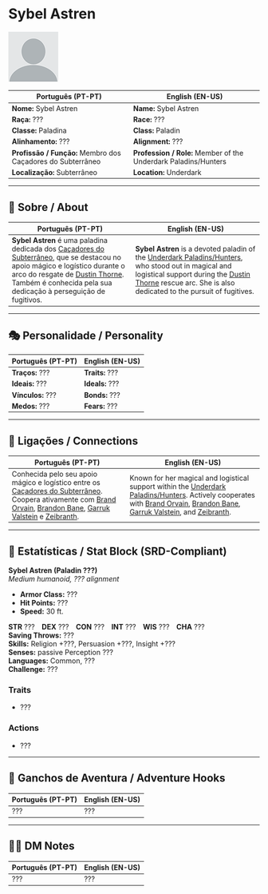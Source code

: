 # Sybel Astren

![Sybel Astren](docs/assets/npc/npc_blank.png)

| **Português (PT-PT)** | **English (EN-US)** |
| --------------------- | ------------------- |
| **Nome:** Sybel Astren | **Name:** Sybel Astren |
| **Raça:** ??? | **Race:** ??? |
| **Classe:** Paladina | **Class:** Paladin |
| **Alinhamento:** ??? | **Alignment:** ??? |
| **Profissão / Função:** Membro dos Caçadores do Subterrâneo | **Profession / Role:** Member of the Underdark Paladins/Hunters |
| **Localização:** Subterrâneo | **Location:** Underdark |

---

## 📖 Sobre / About

| **Português (PT-PT)**                                                                                                                                                                                                                                          | **English (EN-US)**                                                                                                                                                                                                                   |
| -------------------------------------------------------------------------------------------------------------------------------------------------------------------------------------------------------------------------------------------------------------- | ------------------------------------------------------------------------------------------------------------------------------------------------------------------------------------------------------------------------------------- |
| **Sybel Astren** é uma paladina dedicada dos [Caçadores do Subterrâneo](underdark_paladins.md), que se destacou no apoio mágico e logístico durante o arco do resgate de [Dustin Thorne](docs/dm/-/pc/pc_dustin_thorne.md). Também é conhecida pela sua dedicação à perseguição de fugitivos. | **Sybel Astren** is a devoted paladin of the [Underdark Paladins/Hunters](underdark_paladins.md), who stood out in magical and logistical support during the [Dustin Thorne](docs/dm/-/pc/pc_dustin_thorne.md) rescue arc. She is also dedicated to the pursuit of fugitives. |

---

## 🎭 Personalidade / Personality

| **Português (PT-PT)** | **English (EN-US)** |
| --------------------- | ------------------- |
| **Traços:** ??? | **Traits:** ??? |
| **Ideais:** ??? | **Ideals:** ??? |
| **Vínculos:** ??? | **Bonds:** ??? |
| **Medos:** ??? | **Fears:** ??? |

---

## 🔗 Ligações / Connections

| **Português (PT-PT)** | **English (EN-US)** |
| --------------------- | ------------------- |
| Conhecida pelo seu apoio mágico e logístico entre os [Caçadores do Subterrâneo](underdark_paladins.md). Coopera ativamente com [Brand Orvain](docs/dm/-/npc/Underdark%20Paladin/brand_orvain.md), [Brandon Bane](docs/dm/-/npc/Underdark%20Paladin/brandon_bane.md), [Garruk Valstein](docs/dm/-/npc/Underdark%20Paladin/garruk_valstein.md) e [Zeibranth](docs/dm/-/npc/Underdark%20Paladin/zeibranth.md). | Known for her magical and logistical support within the [Underdark Paladins/Hunters](underdark_paladins.md). Actively cooperates with [Brand Orvain](docs/dm/-/npc/Underdark%20Paladin/brand_orvain.md), [Brandon Bane](docs/dm/-/npc/Underdark%20Paladin/brandon_bane.md), [Garruk Valstein](docs/dm/-/npc/Underdark%20Paladin/garruk_valstein.md), and [Zeibranth](docs/dm/-/npc/Underdark%20Paladin/zeibranth.md). |

---

<!-- 🔒 DM-ONLY SECTION BELOW -->

## 🧩 Estatísticas / Stat Block (SRD-Compliant)

**Sybel Astren (Paladin ???)**  
*Medium humanoid, ??? alignment*

- **Armor Class:** ???  
- **Hit Points:** ???  
- **Speed:** 30 ft.  

**STR** ??? **DEX** ??? **CON** ??? **INT** ??? **WIS** ??? **CHA** ???  
**Saving Throws:** ???  
**Skills:** Religion +???, Persuasion +???, Insight +???  
**Senses:** passive Perception ???  
**Languages:** Common, ???  
**Challenge:** ???  

### Traits
- ???

### Actions
- ???

---

## 🎲 Ganchos de Aventura / Adventure Hooks

| **Português (PT-PT)** | **English (EN-US)** |
| --------------------- | ------------------- |
| ??? | ??? |

---

## 🧑‍💻 DM Notes

| **Português (PT-PT)** | **English (EN-US)** |
| --------------------- | ------------------- |
| ??? | ??? |
